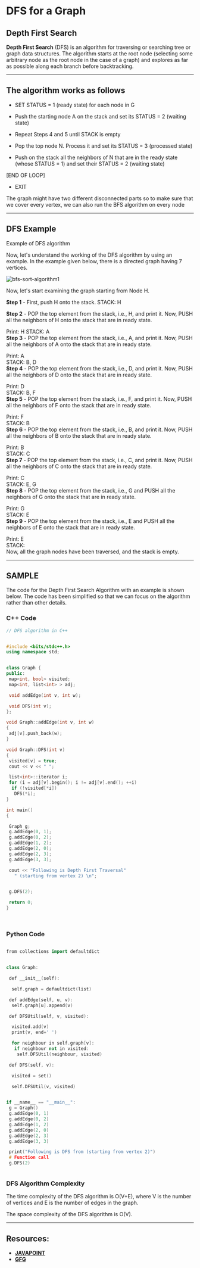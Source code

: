 # DFS for a Graph

## **Depth First Search**

**Depth First Search** (DFS) is an algorithm for traversing or searching tree or graph data structures. The algorithm starts at the root node (selecting some arbitrary node as the root node in the case of a graph) and explores as far as possible along each branch before backtracking.

***

## The algorithm works as follows

* SET STATUS = 1 (ready state) for each node in G

* Push the starting node A on the stack and set its STATUS = 2 (waiting state)

* Repeat Steps 4 and 5 until STACK is empty

* Pop the top node N. Process it and set its STATUS = 3 (processed state)

* Push on the stack all the neighbors of N that are in the ready state (whose STATUS = 1) and set their STATUS = 2 (waiting state)

[END OF LOOP]

* EXIT

The graph might have two different disconnected parts so to make sure that we cover every vertex, we can also run the BFS algorithm on every node

***

## **DFS Example**

Example of DFS algorithm

Now, let's understand the working of the DFS algorithm by using an example. In the example given below, there is a directed graph having 7 vertices.

![bfs-sort-algorithm1](https://static.javatpoint.com/ds/images/depth-first-search-algorithm.png)

Now, let's start examining the graph starting from Node H.

**Step 1** - First, push H onto the stack.
STACK: H

**Step 2** - POP the top element from the stack, i.e., H, and print it. Now, PUSH all the neighbors of H onto the stack that are in ready state.

Print: H STACK: A  
**Step 3** - POP the top element from the stack, i.e., A, and print it. Now, PUSH all the neighbors of A onto the stack that are in ready state.

Print: A  
STACK: B, D  
**Step 4** - POP the top element from the stack, i.e., D, and print it. Now, PUSH all the neighbors of D onto the stack that are in ready state.

Print: D  
STACK: B, F  
**Step 5** - POP the top element from the stack, i.e., F, and print it. Now, PUSH all the neighbors of F onto the stack that are in ready state.

Print: F  
STACK: B  
**Step 6** - POP the top element from the stack, i.e., B, and print it. Now, PUSH all the neighbors of B onto the stack that are in ready state.

Print: B  
STACK: C  
**Step 7** - POP the top element from the stack, i.e., C, and print it. Now, PUSH all the neighbors of C onto the stack that are in ready state.

Print: C  
STACK: E, G  
**Step 8** - POP the top element from the stack, i.e., G and PUSH all the neighbors of G onto the stack that are in ready state.

Print: G  
STACK: E  
**Step 9** - POP the top element from the stack, i.e., E and PUSH all the neighbors of E onto the stack that are in ready state.

Print: E  
STACK:  
Now, all the graph nodes have been traversed, and the stack is empty.

***

## **SAMPLE**

The code for the Depth First Search Algorithm with an example is shown below. The code has been simplified so that we can focus on the algorithm rather than other details.

### **C++ Code**

```cpp
// DFS algorithm in C++


#include <bits/stdc++.h>
using namespace std;


class Graph {
public:
 map<int, bool> visited;
 map<int, list<int> > adj;

 void addEdge(int v, int w);

 void DFS(int v);
};

void Graph::addEdge(int v, int w)
{
 adj[v].push_back(w);
}

void Graph::DFS(int v)
{
 visited[v] = true;
 cout << v << " ";

 list<int>::iterator i;
 for (i = adj[v].begin(); i != adj[v].end(); ++i)
  if (!visited[*i])
   DFS(*i);
}

int main()
{

 Graph g;
 g.addEdge(0, 1);
 g.addEdge(0, 2);
 g.addEdge(1, 2);
 g.addEdge(2, 0);
 g.addEdge(2, 3);
 g.addEdge(3, 3);

 cout << "Following is Depth First Traversal"
   " (starting from vertex 2) \n";


 g.DFS(2);

 return 0;
}

 
```

### **Python Code**

```cpp

from collections import defaultdict


class Graph:

 def __init__(self):

  self.graph = defaultdict(list)

 def addEdge(self, u, v):
  self.graph[u].append(v)

 def DFSUtil(self, v, visited):

  visited.add(v)
  print(v, end=' ')

  for neighbour in self.graph[v]:
   if neighbour not in visited:
    self.DFSUtil(neighbour, visited)

 def DFS(self, v):

  visited = set()

  self.DFSUtil(v, visited)


if __name__ == "__main__":
 g = Graph()
 g.addEdge(0, 1)
 g.addEdge(0, 2)
 g.addEdge(1, 2)
 g.addEdge(2, 0)
 g.addEdge(2, 3)
 g.addEdge(3, 3)

 print("Following is DFS from (starting from vertex 2)")
 # Function call
 g.DFS(2)



```

### **DFS Algorithm Complexity**

The time complexity of the DFS algorithm is O(V+E), where V is the number of vertices and E is the number of edges in the graph.

The space complexity of the DFS algorithm is O(V).

***

## **Resources:**

* [**JAVAPOINT**](https://www.javatpoint.com/depth-first-search-algorithm)
* [**GFG**](https://www.geeksforgeeks.org/depth-first-search-or-dfs-for-a-graph/)
